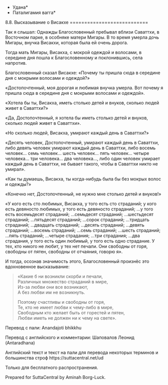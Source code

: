 * Удана*
* Паталигамия вагга*

8\.8\. Высказывание о Висакхе
\=\=\=\=\=\=\=\=\=\=\=\=\=\=\=\=\=\=\=\=\=\=\=\=\=\=\=

Так я слышал: Однажды Благословенный пребывал вблизи Саваттхи, в Восточном парке, в особняке матери Мигары\. В то время умерла дочь Мигары, внучка Висакхи, которая была ей очень дорога\.

Тогда мать Мигары, Висакха, с мокрой одеждой и волосами, в середине дня пошла к Благословенному и поклонившись, села напротив\.

Благословенный сказал Висакхе: «Почему ты пришла сюда в середине дня с мокрыми волосами и одеждой?»

«Достопочтенный, моя дорогая и любимая внучка умерла\. Вот почему я пришла сюда в середине дня с мокрыми волосами и одеждой»\.

«Хотела бы ты, Висакха, иметь столько детей и внуков, сколько людей живет в Саваттхи?»

«Да, Достопочтенный, я хотела бы иметь столько детей и внуков, сколько людей живет в Саваттхи»\.

«Но сколько людей, Висакха, умирают каждый день в Саваттхи?»

«Десять человек, Достопочтенный, умирают каждый день в Саваттхи, либо девять человек умирают каждый день в Саваттхи, либо восемь человек… семь человек… шесть человек… пять человек… четыре человека… три человека… два человека…, либо один человек умирает каждый день в Саваттхи, не бывает такого, чтобы в Саваттхи никто не умирал»\.

«Как ты думаешь, Висакха, ты когда\-нибудь была бы без мокрых волос и одежды?»

«Конечно нет, Достопочтенный, не нужно мне столько детей и внуков\!»

«У кого есть сто любимых, Висакха, у того есть сто страданий; у кого есть девяносто любимых, у того есть девяносто страданий; …у того есть восемьдесят страданий; …семьдесят страданий; …шестьдесят страданий; …пятьдесят страданий; …сорок страданий; …тридцать страданий; …двадцать страданий; …десять страданий; …девять страданий; …восемь страданий; …семь страданий; …шесть страданий; …пять страданий; …четыре страдания; …три страдания; …два страдания, у того есть один любимый, у того есть одно страдание\. У тех, кто никого не любит, у тех нет печали\. Они свободны от горя, свободны от пятен, свободны от отчаяния, говорю я»\.

И тогда, осознав значимость этого, Благословенный произнёс это вдохновенное высказывание:

> «Какие б ни возникли скорби и печали,  
> Различных множество страданий в мире,  
> Из\-за любви они все возникают,  
> А без любви им не возникнуть\.
>
> Поэтому счастливы и свободны от горя,  
> Те, кто не имеет любви к чему\-либо в мире,  
> Свободным кто желает быть от горестей и пятен,  
> Любви иметь не должен ни к чему на свете»\.

Перевод с пали: Anandajoti bhikkhu

Перевод с английского и комментарии: Шаповалов Леонид \(Antaradhana\)

Английский текст и текст на пали для перевода некоторых терминов и большинства строф https://suttacentral\.net/ud

  

Только для бесплатного распространения\.

  

Prepared for SuttaCentral by Aminah Borg\-Luck\.
